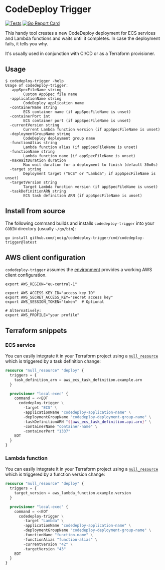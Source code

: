 # CodeDeploy Trigger

[![Tests](https://github.com/joeig/codedeploy-trigger/workflows/Tests/badge.svg)](https://github.com/joeig/codedeploy-trigger/actions)
[![Go Report Card](https://goreportcard.com/badge/github.com/joeig/codedeploy-trigger)](https://goreportcard.com/report/github.com/joeig/codedeploy-trigger)

This handy tool creates a new CodeDeploy deployment for ECS services and Lambda functions and waits until it completes.
In case the deployment fails, it tells you why.

It's usually used in conjunction with CI/CD or as a Terraform provisioner.

## Usage

```shell
$ codedeploy-trigger -help
Usage of codedeploy-trigger:
  -appSpecFileName string
        Custom AppSpec file name
  -applicationName string
        CodeDeploy application name
  -containerName string
        ECS container name (if appSpecFileName is unset)
  -containerPort int
        ECS container port (if appSpecFileName is unset)
  -currentVersion string
        Current Lambda function version (if appSpecFileName is unset)
  -deploymentGroupName string
        CodeDeploy deployment group name
  -functionAlias string
        Lambda function alias (if appSpecFileName is unset)
  -functionName string
        Lambda function name (if appSpecFileName is unset)
  -maxWaitDuration duration
        Max wait duration for a deployment to finish (default 30m0s)
  -target string
        Deployment target ("ECS" or "Lambda"; if appSpecFileName is unset)
  -targetVersion string
        Target Lambda function version (if appSpecFileName is unset)
  -taskDefinitionARN string
        ECS task definition ARN (if appSpecFileName is unset)
```

## Install from source

The following command builds and installs `codedeploy-trigger` into your `GOBIN` directory (usually `~/go/bin`):

```shell
go install github.com/joeig/codedeploy-trigger/cmd/codedeploy-trigger@latest
```

## AWS client configuration

`codedeploy-trigger` assumes the [environment](https://aws.github.io/aws-sdk-go-v2/docs/configuring-sdk/#environment-variables) provides a working AWS client configuration.

```shell
export AWS_REGION="eu-central-1"

export AWS_ACCESS_KEY_ID="access key ID"
export AWS_SECRET_ACCESS_KEY="secret access key"
export AWS_SESSION_TOKEN="token"  # Optional

# Alternatively:
export AWS_PROFILE="your profile"
```

## Terraform snippets

### ECS service

You can easily integrate it in your Terraform project using a [`null_resource`](https://registry.terraform.io/providers/hashicorp/null/latest/docs/resources/resource) which is triggered by a task definition change:

```terraform
resource "null_resource" "deploy" {
  triggers = {
    task_definition_arn = aws_ecs_task_definition.example.arn
  }

  provisioner "local-exec" {
    command = <<EOT
      codedeploy-trigger \
        -target "ECS" \
        -applicationName "codedeploy-application-name" \
        -deploymentGroupName "codedeploy-deployment-group-name" \
        -taskDefinitionARN "${aws_ecs_task_definition.api.arn}" \
        -containerName "container-name" \
        -containerPort "1337"
    EOT
  }
}
```

### Lambda function

You can easily integrate it in your Terraform project using a [`null_resource`](https://registry.terraform.io/providers/hashicorp/null/latest/docs/resources/resource) which is triggered by a function version change:

```terraform
resource "null_resource" "deploy" {
  triggers = {
    target_version = aws_lambda_function.example.version
  }

  provisioner "local-exec" {
    command = <<EOT
      codedeploy-trigger \
        -target "Lambda" \
        -applicationName "codedeploy-application-name" \
        -deploymentGroupName "codedeploy-deployment-group-name" \
        -functionName "function-name" \
        -functionAlias "function-alias" \
        -currentVersion "42" \
        -targetVersion "43"
    EOT
  }
}
```
